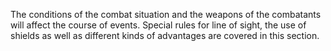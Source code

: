 The conditions of the combat situation and the weapons of the combatants will affect the course of events. Special rules for line of sight, the use of shields as well as different kinds of advantages are covered in this section.